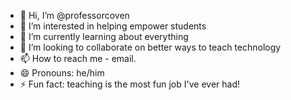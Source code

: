 - 👋 Hi, I’m @professorcoven
- 👀 I’m interested in helping empower students
- 🌱 I’m currently learning about everything
- 💞️ I’m looking to collaborate on better ways to teach technology
- 📫 How to reach me - email.
- 😄 Pronouns: he/him
- ⚡ Fun fact: teaching is the most fun job I've ever had!

<!---
professorcoven/professorcoven is a ✨ special ✨ repository because its `README.md` (this file) appears on your GitHub profile.
You can click the Preview link to take a look at your changes.
--->
